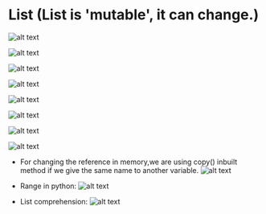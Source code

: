 # List (List is 'mutable', it can change.)

![alt text](image.png)

![alt text](image-1.png)

![alt text](image-2.png)

![alt text](image-4.png)

![alt text](image-5.png)

![alt text](image-6.png)

![alt text](image-7.png)

![alt text](image-8.png)

- For changing the reference in memory,we are using copy() inbuilt method if we give the same name to another variable.
![alt text](image-10.png)

- Range in python:
![alt text](image-11.png)
- List comprehension:
![alt text](image-12.png)